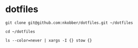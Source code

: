 # dotfiles

```
git clone git@github.com:nkobber/dotfiles.git ~/dotfiles
```

```
cd ~/dotfiles
```

```
ls --color=never | xargs -I {} stow {}
```
